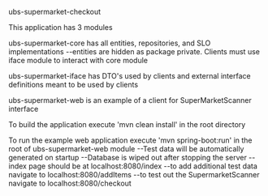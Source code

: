 ubs-supermarket-checkout

This application has 3 modules

ubs-supermarket-core has all entities, repositories, and SLO implementations
  --entities are hidden as package private. Clients must use iface module to interact with core module

ubs-supermarket-iface has DTO's used by clients and external interface definitions meant to be used by clients

ubs-supermarket-web is an example of a client for SuperMarketScanner interface


To build the application execute 'mvn clean install' in the root directory

To run the example web application execute 'mvn spring-boot:run' in the root of ubs-supermarket-web module
  --Test data will be automatically generated on startup
  --Database is wiped out after stopping the server
  --index page should be at localhost:8080/index
  --to add additional test data navigate to localhost:8080/addItems
  --to test out the SupermarketScanner navigate to localhost:8080/checkout